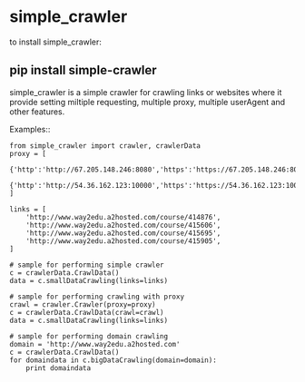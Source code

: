 # simple_crawler

to install simple_crawler:

## pip install simple-crawler

simple_crawler is a simple crawler for crawling links or websites where it provide setting miltiple requesting, multiple proxy, multiple userAgent and other features.

Examples::

    from simple_crawler import crawler, crawlerData
    proxy = [
        {'http':'http://67.205.148.246:8080','https':'https://67.205.148.246:8080'},
        {'http':'http://54.36.162.123:10000','https':'https://54.36.162.123:10000'},
    ]

    links = [
        'http://www.way2edu.a2hosted.com/course/414876',
        'http://www.way2edu.a2hosted.com/course/415606',
        'http://www.way2edu.a2hosted.com/course/415695',
        'http://www.way2edu.a2hosted.com/course/415905',
    ]

    # sample for performing simple crawler
    c = crawlerData.CrawlData()
    data = c.smallDataCrawling(links=links)

    # sample for performing crawling with proxy
    crawl = crawler.Crawler(proxy=proxy)
    c = crawlerData.CrawlData(crawl=crawl)
    data = c.smallDataCrawling(links=links)

    # sample for performing domain crawling
    domain = 'http://www.way2edu.a2hosted.com'
    c = crawlerData.CrawlData()
    for domaindata in c.bigDataCrawling(domain=domain):
        print domaindata
